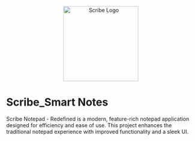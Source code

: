 <div align="center">
  <img src="https://github.com/user-attachments/assets/ae23ef70-6325-4655-beef-a35738a66270" alt="Scribe Logo" width="200" height="200">
</div>

# Scribe_Smart Notes
Scribe Notepad - Redefined is a modern, feature-rich notepad application designed for efficiency and ease of use. This project enhances the traditional notepad experience with improved functionality and a sleek UI.

